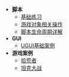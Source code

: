 * **脚本**
    * [基础练习](Unity/Introductory/脚本基础练习)
    * [游戏对象相关操作](Unity/Introductory/游戏对象相关操作)
    * [脚本生命周期详解](Unity/Introductory/Unity生命周期总结)
* **GUI**
    * [UGUI基础案例](Unity/Introductory/UGUI基础案例)
* **游戏案例**
    * [拾荒者](Unity/Introductory/2DRoguelike游戏拾荒者)
    * [坦克大战](Unity/Introductory/坦克大战)
